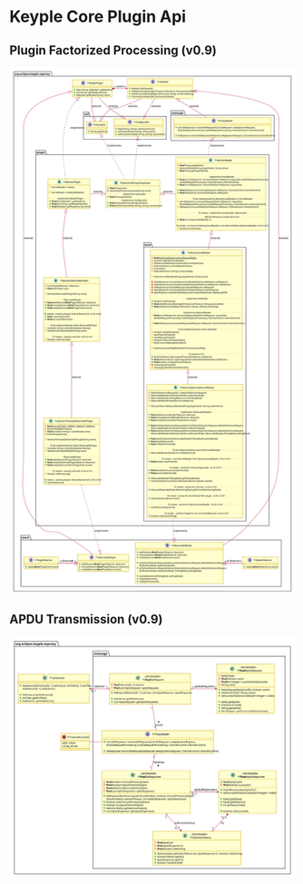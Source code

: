 # Keyple Core Plugin Api

## Plugin Factorized Processing (v0.9)
![Plugin Factorized Processing v0.9](img/KeypleCore_PluginApi_ClassDiag_SE_Proxy_PluginInternalImpl_0_9.svg)

## APDU Transmission (v0.9)
![APDU Transmission v0.8](img/KeypleCore_PluginApi_ClassDiag_SE_Proxy_ReaderMessage_0_9.svg)
